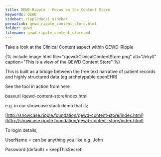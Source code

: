 ```yaml
---
title: QEWD-Ripple - Focus on the Content Store
keywords: QEWD
sidebar: rippledocs1_sidebar
permalink: qewd_ripple_content_store.html
folder: qewd
filename: qewd_ripple_content_store.md
---
```





Take a look at the Clinical Content aspect within QEWD-Ripple

{% include image.html file="/qewd/ClinicalContentStore.png" alt="Jekyll" caption="This is a view of the QEWD Content Store" %}

This is built as a bridge between the free text narrative of patient records and highly structured data (eg archetypable openEHR)

See the tool in action from here

baseurl /qewd-content-store/index.html

e.g. in our showcase stack demo that is;

[http://showcase.ripple.foundation/qewd-content-store/index.html](http://showcase.ripple.foundation/qewd-content-store/index.html)

To login details;

UserName = can be anything you like e.g. John

Password (default)  = keepThisSecret!
